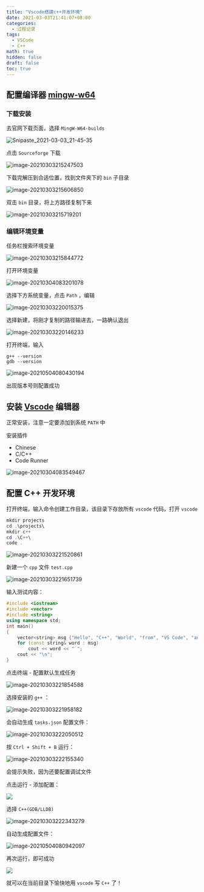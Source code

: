 ```yaml
---
title: "Vscode搭建c++开发环境"
date: 2021-03-03T21:41:07+08:00
categories:
  - 过程记录
tags:
  - VSCode
  - C++
math: true
hidden: false
draft: false
toc: true
---
```



## 配置编译器 [mingw-w64](http://mingw-w64.org/doku.php/start)

### 下载安装

去官网下载页面，选择 `MingW-W64-builds`

![Snipaste_2021-03-03_21-45-35](https://image-1305118058.cos.ap-nanjing.myqcloud.com/image/Snipaste_2021-03-03_21-45-35.jpg)

点击 `Sourceforge` 下载

![image-20210303215247503](https://image-1305118058.cos.ap-nanjing.myqcloud.com/image/image-20210303215247503.png)

下载完解压到合适位置，找到文件夹下的 `bin` 子目录

![image-20210303215606850](https://image-1305118058.cos.ap-nanjing.myqcloud.com/image/image-20210303215606850.png)

双击 `bin` 目录，将上方路径复制下来

![image-20210303215719201](https://image-1305118058.cos.ap-nanjing.myqcloud.com/image/image-20210303215719201.png)

### 编辑环境变量

任务栏搜索环境变量

![image-20210303215844772](https://image-1305118058.cos.ap-nanjing.myqcloud.com/image/image-20210303215844772.png)

打开环境变量

![image-20210304083201078](https://image-1305118058.cos.ap-nanjing.myqcloud.com/image/image-20210304083201078.png) 

选择下方系统变量，点击 `Path` ，编辑

![image-20210303220015375](https://image-1305118058.cos.ap-nanjing.myqcloud.com/image/image-20210303220015375.png)

选择新建，将刚才复制的路径输进去，一路确认退出

![image-20210303220146233](https://image-1305118058.cos.ap-nanjing.myqcloud.com/image/image-20210303220146233.png)

打开终端，输入

```shell
g++ --version
gdb --version
```

![image-20210504080430194](https://image-1305118058.cos.ap-nanjing.myqcloud.com/image/image-20210504080430194.png)

出现版本号则配置成功

## 安装 [Vscode](https://code.visualstudio.com/docs/?dv=win) 编辑器

正常安装，注意一定要添加到系统 `PATH` 中

安装插件

- Chinese
- C/C++
- Code Runner

![image-20210304083549467](https://image-1305118058.cos.ap-nanjing.myqcloud.com/image/image-20210304083549467.png)

## 配置 C++ 开发环境

打开终端，输入命令创建工作目录，该目录下存放所有 `vscode` 代码，打开 `vscode` 

```powershell
mkdir projects
cd .\projects\
mkdir c++
cd .\C++\
code .
```

![image-20210303221520861](https://image-1305118058.cos.ap-nanjing.myqcloud.com/image/image-20210303221520861.png)

新建一个 `cpp` 文件 `test.cpp`

![image-20210303221651739](https://image-1305118058.cos.ap-nanjing.myqcloud.com/image/image-20210303221651739.png)

输入测试内容：

```c++
#include <iostream>
#include <vector>
#include <string>
using namespace std;
int main()
{
    vector<string> msg {"Hello", "C++", "World", "from", "VS Code", "and the C++ extension!"};
    for (const string& word : msg)
        cout << word << " ";
    cout << "\n";
}
```

点击终端 - 配置默认生成任务

![image-20210303221854588](https://image-1305118058.cos.ap-nanjing.myqcloud.com/image/image-20210303221854588.png)

选择安装的 `g++` ：

![image-20210303221958182](https://image-1305118058.cos.ap-nanjing.myqcloud.com/image/image-20210303221958182.png)

会自动生成 `tasks.json` 配置文件：

![image-20210303222050512](https://image-1305118058.cos.ap-nanjing.myqcloud.com/image/image-20210303222050512.png)

按 `Ctrl + Shift + B` 运行：

![image-20210303222155340](https://image-1305118058.cos.ap-nanjing.myqcloud.com/image/image-20210303222155340.png)

会提示失败，因为还要配置调试文件

点击运行 - 添加配置：

![](https://image-1305118058.cos.ap-nanjing.myqcloud.com/image/image-20210303222313671.png)

选择 `C++(GDB/LLDB)`

![image-20210303222343279](https://image-1305118058.cos.ap-nanjing.myqcloud.com/image/image-20210303222343279.png)

自动生成配置文件：

![image-20210504080942097](https://image-1305118058.cos.ap-nanjing.myqcloud.com/image/image-20210504080942097.png)

再次运行，即可成功

![](https://image-1305118058.cos.ap-nanjing.myqcloud.com/image/image-20210303222515011.png)

就可以在当前目录下愉快地用 `vscode` 写 `C++` 了！
